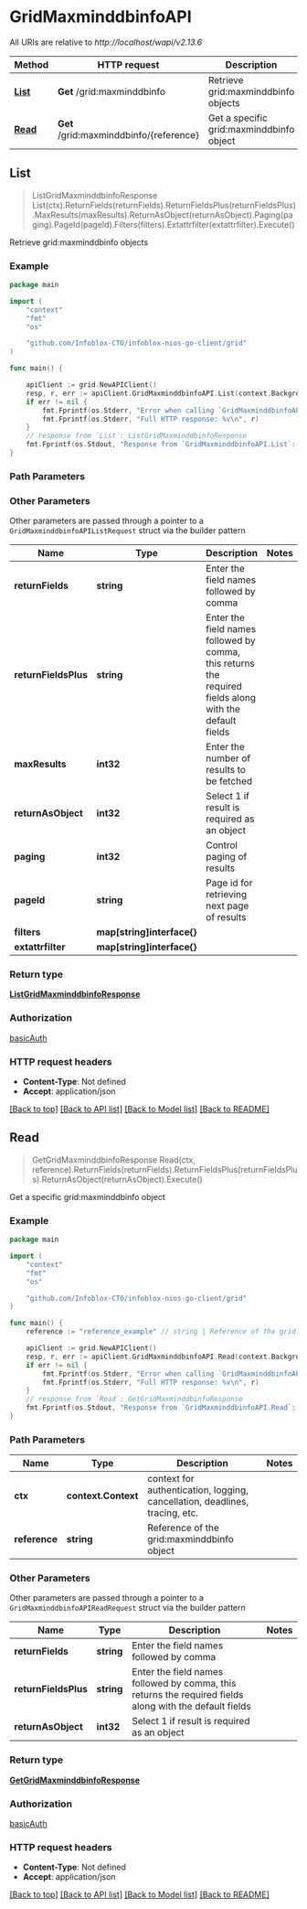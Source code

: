 # GridMaxminddbinfoAPI

All URIs are relative to *http://localhost/wapi/v2.13.6*

Method | HTTP request | Description
------------- | ------------- | -------------
[**List**](GridMaxminddbinfoAPI.md#List) | **Get** /grid:maxminddbinfo | Retrieve grid:maxminddbinfo objects
[**Read**](GridMaxminddbinfoAPI.md#Read) | **Get** /grid:maxminddbinfo/{reference} | Get a specific grid:maxminddbinfo object



## List

> ListGridMaxminddbinfoResponse List(ctx).ReturnFields(returnFields).ReturnFieldsPlus(returnFieldsPlus).MaxResults(maxResults).ReturnAsObject(returnAsObject).Paging(paging).PageId(pageId).Filters(filters).Extattrfilter(extattrfilter).Execute()

Retrieve grid:maxminddbinfo objects



### Example

```go
package main

import (
	"context"
	"fmt"
	"os"

	"github.com/Infoblox-CTO/infoblox-nios-go-client/grid"
)

func main() {

	apiClient := grid.NewAPIClient()
	resp, r, err := apiClient.GridMaxminddbinfoAPI.List(context.Background()).Execute()
	if err != nil {
		fmt.Fprintf(os.Stderr, "Error when calling `GridMaxminddbinfoAPI.List``: %v\n", err)
		fmt.Fprintf(os.Stderr, "Full HTTP response: %v\n", r)
	}
	// response from `List`: ListGridMaxminddbinfoResponse
	fmt.Fprintf(os.Stdout, "Response from `GridMaxminddbinfoAPI.List`: %v\n", resp)
}
```

### Path Parameters



### Other Parameters

Other parameters are passed through a pointer to a `GridMaxminddbinfoAPIListRequest` struct via the builder pattern


Name | Type | Description  | Notes
------------- | ------------- | ------------- | -------------
**returnFields** | **string** | Enter the field names followed by comma | 
**returnFieldsPlus** | **string** | Enter the field names followed by comma, this returns the required fields along with the default fields | 
**maxResults** | **int32** | Enter the number of results to be fetched | 
**returnAsObject** | **int32** | Select 1 if result is required as an object | 
**paging** | **int32** | Control paging of results | 
**pageId** | **string** | Page id for retrieving next page of results | 
**filters** | **map[string]interface{}** |  | 
**extattrfilter** | **map[string]interface{}** |  | 

### Return type

[**ListGridMaxminddbinfoResponse**](ListGridMaxminddbinfoResponse.md)

### Authorization

[basicAuth](../README.md#basicAuth)

### HTTP request headers

- **Content-Type**: Not defined
- **Accept**: application/json

[[Back to top]](#) [[Back to API list]](../README.md#documentation-for-api-endpoints)
[[Back to Model list]](../README.md#documentation-for-models)
[[Back to README]](../README.md)


## Read

> GetGridMaxminddbinfoResponse Read(ctx, reference).ReturnFields(returnFields).ReturnFieldsPlus(returnFieldsPlus).ReturnAsObject(returnAsObject).Execute()

Get a specific grid:maxminddbinfo object



### Example

```go
package main

import (
	"context"
	"fmt"
	"os"

	"github.com/Infoblox-CTO/infoblox-nios-go-client/grid"
)

func main() {
	reference := "reference_example" // string | Reference of the grid:maxminddbinfo object

	apiClient := grid.NewAPIClient()
	resp, r, err := apiClient.GridMaxminddbinfoAPI.Read(context.Background(), reference).Execute()
	if err != nil {
		fmt.Fprintf(os.Stderr, "Error when calling `GridMaxminddbinfoAPI.Read``: %v\n", err)
		fmt.Fprintf(os.Stderr, "Full HTTP response: %v\n", r)
	}
	// response from `Read`: GetGridMaxminddbinfoResponse
	fmt.Fprintf(os.Stdout, "Response from `GridMaxminddbinfoAPI.Read`: %v\n", resp)
}
```

### Path Parameters


Name | Type | Description  | Notes
------------- | ------------- | ------------- | -------------
**ctx** | **context.Context** | context for authentication, logging, cancellation, deadlines, tracing, etc.
**reference** | **string** | Reference of the grid:maxminddbinfo object | 

### Other Parameters

Other parameters are passed through a pointer to a `GridMaxminddbinfoAPIReadRequest` struct via the builder pattern


Name | Type | Description  | Notes
------------- | ------------- | ------------- | -------------
**returnFields** | **string** | Enter the field names followed by comma | 
**returnFieldsPlus** | **string** | Enter the field names followed by comma, this returns the required fields along with the default fields | 
**returnAsObject** | **int32** | Select 1 if result is required as an object | 

### Return type

[**GetGridMaxminddbinfoResponse**](GetGridMaxminddbinfoResponse.md)

### Authorization

[basicAuth](../README.md#basicAuth)

### HTTP request headers

- **Content-Type**: Not defined
- **Accept**: application/json

[[Back to top]](#) [[Back to API list]](../README.md#documentation-for-api-endpoints)
[[Back to Model list]](../README.md#documentation-for-models)
[[Back to README]](../README.md)

